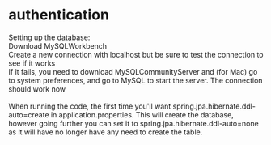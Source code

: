 # authentication

Setting up the database:\
Download MySQLWorkbench\
Create a new connection with localhost but be sure to test the connection to see if it works\
If it fails, you need to download MySQLCommunityServer and (for Mac) go to system preferences, and go to MySQL to start the server. The connection should work now\
\
When running the code, the first time you'll want spring.jpa.hibernate.ddl-auto=create in application.properties. This will create the database, however going further you can set it to spring.jpa.hibernate.ddl-auto=none as it will have no longer have any need to create the table.

